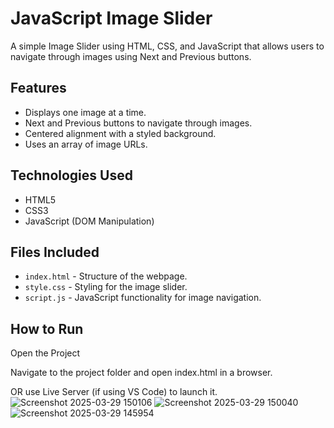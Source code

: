 # JavaScript Image Slider

A simple Image Slider using HTML, CSS, and JavaScript that allows users to navigate through images using Next and Previous buttons.

## Features
- Displays one image at a time.
- Next and Previous buttons to navigate through images.
- Centered alignment with a styled background.
- Uses an array of image URLs.

## Technologies Used
- HTML5
- CSS3
- JavaScript (DOM Manipulation)

## Files Included
- `index.html` - Structure of the webpage.
- `style.css` - Styling for the image slider.
- `script.js` - JavaScript functionality for image navigation.

## How to Run
Open the Project

Navigate to the project folder and open index.html in a browser.

OR use Live Server (if using VS Code) to launch it.![Screenshot 2025-03-29 150106](https://github.com/user-attachments/assets/00b440ab-3e66-42b1-96a3-5175053ccd05)
![Screenshot 2025-03-29 150040](https://github.com/user-attachments/assets/00127b71-4919-43da-81c3-34a047f1e72b)
![Screenshot 2025-03-29 145954](https://github.com/user-attachments/assets/cb86c828-cdd4-456f-8a9a-484f0e1fc79e)

